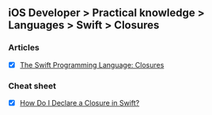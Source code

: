 ## iOS Developer > Practical knowledge > Languages > Swift > Closures

### Articles
- [x] [The Swift Programming Language: Closures](https://developer.apple.com/library/content/documentation/Swift/Conceptual/Swift_Programming_Language/Closures.html)

### Cheat sheet
- [x] [How Do I Declare a Closure in Swift?](http://fuckingclosuresyntax.com/)


